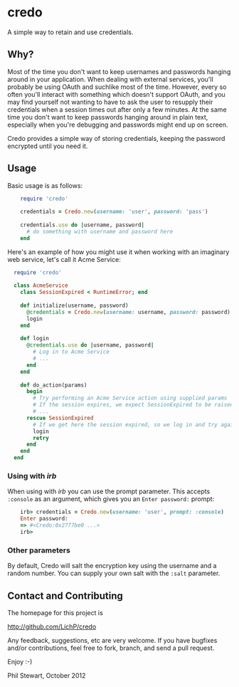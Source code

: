 credo
=====

A simple way to retain and use credentials.

Why?
----

Most of the time you don't want to keep usernames and passwords hanging around
in your application. When dealing with external services, you'll probably be
using OAuth and suchlike most of the time. However, every so often you'll
interact with something which doesn't support OAuth, and you may find yourself
not wanting to have to ask the user to resupply their credentials when a
session times out after only a few minutes. At the same time you don't want
to keep passwords hanging around in plain text, especially when you're
debugging and passwords might end up on screen.

Credo provides a simple way of storing credentials, keeping the password
encrypted until you need it.

Usage
-----

Basic usage is as follows:

```ruby
    require 'credo'
    
    credentials = Credo.new(username: 'user', password: 'pass')
    
    credentials.use do |username, password|
      # do something with username and password here      
    end
```

Here's an example of how you might use it when working with an imaginary web
service, let's call it Acme Service:

```ruby
  require 'credo'
  
  class AcmeService
    class SessionExpired < RuntimeError; end
    
    def initialize(username, password)
      @credentials = Credo.new(username: username, password: password)
      login
    end
  
    def login
      @credentials.use do |username, password|
        # Log in to Acme Service
        # ...
      end
    end
    
    def do_action(params)
      begin
        # Try performing an Acme Service action using supplied params
        # If the session expires, we expect SessionExpired to be raised
        # ...
      rescue SessionExpired
        # If we get here the session expired, so we log in and try again
        login
        retry
      end
    end
  end
```

### Using with _irb_

When using with _irb_ you can use the prompt parameter. This accepts `:console`
as an argument, which gives you an `Enter password:` prompt:

```ruby
    irb> credentials = Credo.new(username: 'user', prompt: :console)
    Enter password:
    => #<Credo:0x2777be0 ...>
    irb>
```

### Other parameters

By default, Credo will salt the encryption key using the username and a random
number. You can supply your own salt with the `:salt` parameter.

Contact and Contributing
------------------------

The homepage for this project is

http://github.com/LichP/credo

Any feedback, suggestions, etc are very welcome. If you have bugfixes and/or
contributions, feel free to fork, branch, and send a pull request.

Enjoy :-)

Phil Stewart, October 2012
